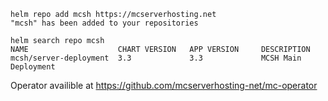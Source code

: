 ```
helm repo add mcsh https://mcserverhosting.net
"mcsh" has been added to your repositories
```

```
helm search repo mcsh
NAME                    CHART VERSION   APP VERSION     DESCRIPTION
mcsh/server-deployment  3.3             3.3             MCSH Main Deployment
```


Operator availible at https://github.com/mcserverhosting-net/mc-operator
